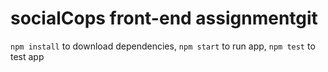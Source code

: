# socialCops front-end assignmentgit 

`npm install` to download dependencies,
`npm start` to run app,
`npm test` to test app

